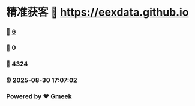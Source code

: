 # 精准获客 :link: https://eexdata.github.io 
### :page_facing_up: [6](https://eexdata.github.io/tag.html) 
### :speech_balloon: 0 
### :hibiscus: 4324 
### :alarm_clock: 2025-08-30 17:07:02 
### Powered by :heart: [Gmeek](https://github.com/Meekdai/Gmeek)
